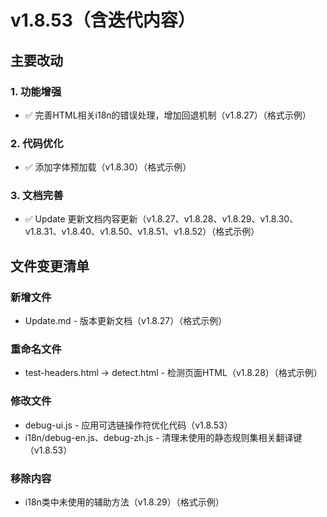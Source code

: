# v1.8.53（含迭代内容）

## 主要改动

### 1. 功能增强

- ✅ 完善HTML相关i18n的错误处理，增加回退机制（v1.8.27）（格式示例）


### 2. 代码优化

- ✅ 添加字体预加载（v1.8.30）（格式示例）


### 3. 文档完善

- ✅ Update 更新文档内容更新（v1.8.27、v1.8.28、v1.8.29、v1.8.30、v1.8.31、v1.8.40、v1.8.50、v1.8.51、v1.8.52）（格式示例）



## 文件变更清单

### 新增文件

- Update.md - 版本更新文档（v1.8.27）（格式示例）


### 重命名文件

- test-headers.html → detect.html - 检测页面HTML（v1.8.28）（格式示例）

### 修改文件

- debug-ui.js - 应用可选链操作符优化代码（v1.8.53）
- i18n/debug-en.js、debug-zh.js - 清理未使用的静态规则集相关翻译键（v1.8.53）


### 移除内容

- i18n类中未使用的辅助方法（v1.8.29）（格式示例）